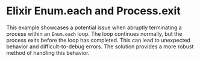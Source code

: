 # Elixir Enum.each and Process.exit

This example showcases a potential issue when abruptly terminating a process within an `Enum.each` loop.  The loop continues normally, but the process exits before the loop has completed.  This can lead to unexpected behavior and difficult-to-debug errors. The solution provides a more robust method of handling this behavior.